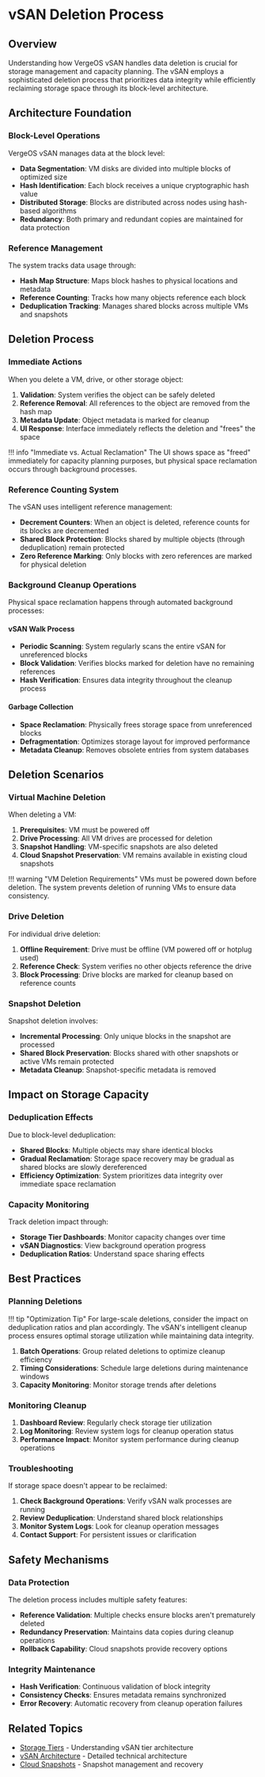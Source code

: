 # vSAN Deletion Process

## Overview

Understanding how VergeOS vSAN handles data deletion is crucial for storage management and capacity planning. The vSAN employs a sophisticated deletion process that prioritizes data integrity while efficiently reclaiming storage space through its block-level architecture.

## Architecture Foundation

### Block-Level Operations

VergeOS vSAN manages data at the block level:

- **Data Segmentation**: VM disks are divided into multiple blocks of optimized size
- **Hash Identification**: Each block receives a unique cryptographic hash value
- **Distributed Storage**: Blocks are distributed across nodes using hash-based algorithms
- **Redundancy**: Both primary and redundant copies are maintained for data protection

### Reference Management

The system tracks data usage through:

- **Hash Map Structure**: Maps block hashes to physical locations and metadata
- **Reference Counting**: Tracks how many objects reference each block
- **Deduplication Tracking**: Manages shared blocks across multiple VMs and snapshots

## Deletion Process

### Immediate Actions

When you delete a VM, drive, or other storage object:

1. **Validation**: System verifies the object can be safely deleted
2. **Reference Removal**: All references to the object are removed from the hash map
3. **Metadata Update**: Object metadata is marked for cleanup
4. **UI Response**: Interface immediately reflects the deletion and "frees" the space

!!! info "Immediate vs. Actual Reclamation"
    The UI shows space as "freed" immediately for capacity planning purposes, but physical space reclamation occurs through background processes.

### Reference Counting System

The vSAN uses intelligent reference management:

- **Decrement Counters**: When an object is deleted, reference counts for its blocks are decremented
- **Shared Block Protection**: Blocks shared by multiple objects (through deduplication) remain protected
- **Zero Reference Marking**: Only blocks with zero references are marked for physical deletion

### Background Cleanup Operations

Physical space reclamation happens through automated background processes:

#### vSAN Walk Process

- **Periodic Scanning**: System regularly scans the entire vSAN for unreferenced blocks
- **Block Validation**: Verifies blocks marked for deletion have no remaining references
- **Hash Verification**: Ensures data integrity throughout the cleanup process

#### Garbage Collection

- **Space Reclamation**: Physically frees storage space from unreferenced blocks
- **Defragmentation**: Optimizes storage layout for improved performance
- **Metadata Cleanup**: Removes obsolete entries from system databases

## Deletion Scenarios

### Virtual Machine Deletion

When deleting a VM:

1. **Prerequisites**: VM must be powered off
2. **Drive Processing**: All VM drives are processed for deletion
3. **Snapshot Handling**: VM-specific snapshots are also deleted
4. **Cloud Snapshot Preservation**: VM remains available in existing cloud snapshots

!!! warning "VM Deletion Requirements"
    VMs must be powered down before deletion. The system prevents deletion of running VMs to ensure data consistency.

### Drive Deletion

For individual drive deletion:

1. **Offline Requirement**: Drive must be offline (VM powered off or hotplug used)
2. **Reference Check**: System verifies no other objects reference the drive
3. **Block Processing**: Drive blocks are marked for cleanup based on reference counts

### Snapshot Deletion

Snapshot deletion involves:

- **Incremental Processing**: Only unique blocks in the snapshot are processed
- **Shared Block Preservation**: Blocks shared with other snapshots or active VMs remain protected
- **Metadata Cleanup**: Snapshot-specific metadata is removed

## Impact on Storage Capacity

### Deduplication Effects

Due to block-level deduplication:

- **Shared Blocks**: Multiple objects may share identical blocks
- **Gradual Reclamation**: Storage space recovery may be gradual as shared blocks are slowly dereferenced
- **Efficiency Optimization**: System prioritizes data integrity over immediate space reclamation

### Capacity Monitoring

Track deletion impact through:

- **Storage Tier Dashboards**: Monitor capacity changes over time
- **vSAN Diagnostics**: View background operation progress
- **Deduplication Ratios**: Understand space sharing effects

## Best Practices

### Planning Deletions

!!! tip "Optimization Tip"
    For large-scale deletions, consider the impact on deduplication ratios and plan accordingly. The vSAN's intelligent cleanup process ensures optimal storage utilization while maintaining data integrity.

1. **Batch Operations**: Group related deletions to optimize cleanup efficiency
2. **Timing Considerations**: Schedule large deletions during maintenance windows
3. **Capacity Monitoring**: Monitor storage trends after deletions

### Monitoring Cleanup

1. **Dashboard Review**: Regularly check storage tier utilization
2. **Log Monitoring**: Review system logs for cleanup operation status
3. **Performance Impact**: Monitor system performance during cleanup operations

### Troubleshooting

If storage space doesn't appear to be reclaimed:

1. **Check Background Operations**: Verify vSAN walk processes are running
2. **Review Deduplication**: Understand shared block relationships
3. **Monitor System Logs**: Look for cleanup operation messages
4. **Contact Support**: For persistent issues or clarification

## Safety Mechanisms

### Data Protection

The deletion process includes multiple safety features:

- **Reference Validation**: Multiple checks ensure blocks aren't prematurely deleted
- **Redundancy Preservation**: Maintains data copies during cleanup operations
- **Rollback Capability**: Cloud snapshots provide recovery options

### Integrity Maintenance

- **Hash Verification**: Continuous validation of block integrity
- **Consistency Checks**: Ensures metadata remains synchronized
- **Error Recovery**: Automatic recovery from cleanup operation failures

## Related Topics

- [Storage Tiers](/product-guide/storage/storage-tiers) - Understanding vSAN tier architecture
- [vSAN Architecture](/product-guide/storage/vsan-architecture) - Detailed technical architecture
- [Cloud Snapshots](/product-guide/backup-dr/cloud-snapshot-restore) - Snapshot management and recovery


